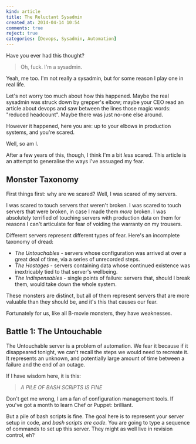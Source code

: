 ```yaml
---
kind: article
title: The Reluctant Sysadmin
created_at: 2014-04-14 10:54
comments: true
reject: true
categories: [Devops, Sysadmin, Automation]
---
```


Have you ever had this thought?

> Oh, fuck. I'm a sysadmin.

Yeah, me too. I'm not really a sysadmin, but for some reason I play one
in real life.

Let's not worry too much about how this happened. Maybe the real
sysadmin was struck down by grepper's elbow; maybe your CEO read an
article about devops and saw between the lines those magic words:
"reduced headcount". Maybe there was just no-one else around.

However it happened, here you are: up to your elbows in production
systems, and you're scared.

Well, so am I.

After a few years of this, though, I think I'm a bit *less* scared. This
article is an attempt to generalise the ways I've assuaged my fear.

## Monster Taxonomy

First things first: why are we scared? Well, I was scared of my servers.

I was scared to touch servers that weren't broken. I was scared to touch
servers that were broken, in case I made them *more* broken. I was
absolutely terrified of touching servers with production data on them
for reasons I can't articulate for fear of voiding the warranty on my
trousers.

Different servers represent different types of fear. Here's an
incomplete taxonomy of dread:

* *The Untouchables* - servers whose configuration was arrived at over a
  great deal of time, via a series of unrecorded steps.
* *The Hostages* - servers containing data whose continued existence was
  inextricably tied to that server's wellbeing.
* *The Indispensables* - single points of failure: servers that, should
  I break them, would take down the whole system.

These monsters are distinct, but all of them represent servers that are
more valuable than they should be, and it's this that causes our fear.

Fortunately for us, like all B-movie monsters, they have weaknesses.

## Battle 1: The Untouchable

The Untouchable server is a problem of automation. We fear it because if
it disappeared tonight, we can't recall the steps we would need to
recreate it. It represents an unknown, and potentially large amount of
time between a failure and the end of an outage.

If I have wisdom here, it is this:

<blockquote>
<em>A PILE OF BASH SCRIPTS IS FINE</em>
</blockquote>

Don't get me wrong, I am a fan of configuration management tools. If
you've got a month to learn Chef or Puppet: brilliant.

But a pile of bash scripts is fine. The goal here is to represent your
server setup in code, and *bash scripts are code*. You are going to type
a sequence of commands to set up this server. They might as well live in
revision control, eh?
